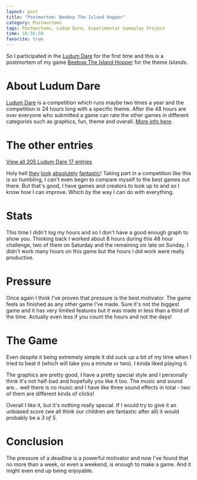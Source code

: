 ```yaml
---
layout: post
title: "Postmortem: Beebop The Island Hopper"
category: Postmortems
tags: Postmortems, Ludum Dare, Experimental Gameplay Project
time: 18:56:59
favorite: true
---
```

So I participated in the [Ludum Dare][ld] for the first time and this is a postmortem of my game [Beebop The Island Hopper][beebop] for the theme *Islands*.

# About Ludum Dare

[Ludum Dare][ld] is a competition which runs maybe two times a year and the competition is 24 hours long with a specific theme. After the 48 hours are over everyone who submitted a game can rate the other games in different categories such as graphics, fun, theme and overall. [More info here][info].

# The other entries

[View all 205 Ludum Dare 17 entries][lde]

Holy hell [they][1] [look][2] [absolutely][3] [fantastic][4]! Taking part in a competition like this is so humbling, I can't even begin to compare myself to the best games out there. But that's good, I have games and creators to look up to and so I know how I can improve. Which by the way I can do with everything.

# Stats

This time I didn't log my hours and so I don't have a good enough graph to show you. Thinking back I worked about 8 hours during this 48 hour challenge, two of them on Saturday and the remaining six late on Sunday. I didn't work many hours on this game but the hours I did work were really productive.

# Pressure

Once again I think I've proven that pressure is the best motivator. The game feels as finished as any other game I've made. Sure it's not the biggest game and it has very limited features but it was made in less than a third of the time. Actually even less if you count the hours and not the days!


# The Game
Even despite it being extremely simple it did suck up a bit of my time when I tried to beat it (which will take you a minute or two). I kinda liked playing it.

The graphics are pretty good, I have a pretty special style and I personally think it's not half-bad and hopefully you like it too. The music and sound are... well there is no music and I have like three sound effects in total - two of them are different kinds of clicks!

Overall I like it, but it's nothing really special. If I would try to give it an unbiased score (we all think our children are fantastic after all) it would probably be a *3 of 5*.

# Conclusion

The pressure of a deadline is a powerful motivator and now I've found that no more than a week, or even a weekend, is enough to make a game. And it might even end up being enjoyable.

[ld]: http://ludumdare.com/
[beebop]: /blog/2010/04/26/beebop_the_island_hopper/
[lde]: http://www.ludumdare.com/compo/ludum-dare-17/?action=preview
[info]: http://www.ludumdare.com/compo/about-ludum-dare/

[1]: http://www.ludumdare.com/compo/ludum-dare-17/?action=rate&uid=491
[2]: http://www.ludumdare.com/compo/ludum-dare-17/?action=rate&uid=1186
[3]: http://www.ludumdare.com/compo/ludum-dare-17/?action=rate&uid=383
[4]: http://www.ludumdare.com/compo/ludum-dare-17/?action=rate&uid=1135

